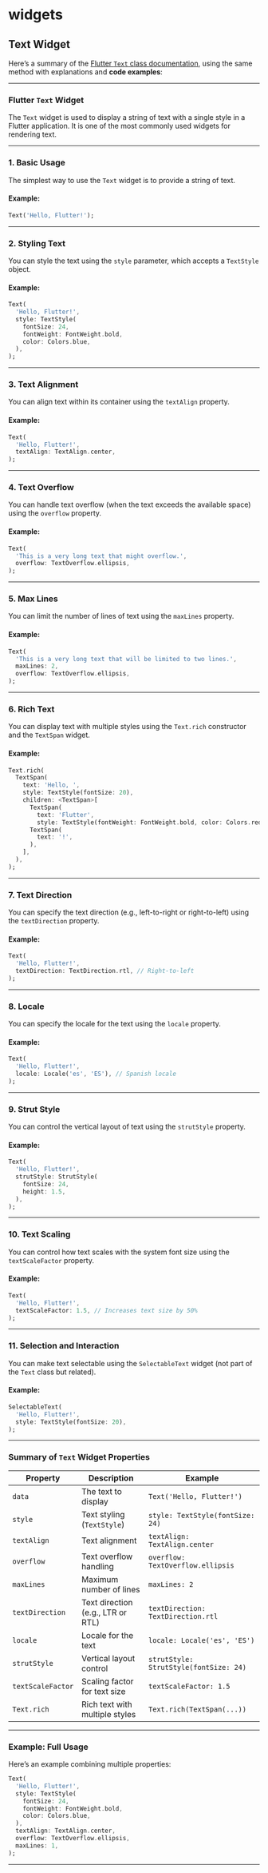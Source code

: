 # widgets

## Text Widget 

Here’s a summary of the [Flutter `Text` class documentation](https://api.flutter.dev/flutter/widgets/Text-class.html), using the same method with explanations and **code examples**:

---

### **Flutter `Text` Widget**
The `Text` widget is used to display a string of text with a single style in a Flutter application. It is one of the most commonly used widgets for rendering text.

---

### **1. Basic Usage**
The simplest way to use the `Text` widget is to provide a string of text.

#### Example:
```dart
Text('Hello, Flutter!');
```

---

### **2. Styling Text**
You can style the text using the `style` parameter, which accepts a `TextStyle` object.

#### Example:
```dart
Text(
  'Hello, Flutter!',
  style: TextStyle(
    fontSize: 24,
    fontWeight: FontWeight.bold,
    color: Colors.blue,
  ),
);
```

---

### **3. Text Alignment**
You can align text within its container using the `textAlign` property.

#### Example:
```dart
Text(
  'Hello, Flutter!',
  textAlign: TextAlign.center,
);
```

---

### **4. Text Overflow**
You can handle text overflow (when the text exceeds the available space) using the `overflow` property.

#### Example:
```dart
Text(
  'This is a very long text that might overflow.',
  overflow: TextOverflow.ellipsis,
);
```

---

### **5. Max Lines**
You can limit the number of lines of text using the `maxLines` property.

#### Example:
```dart
Text(
  'This is a very long text that will be limited to two lines.',
  maxLines: 2,
  overflow: TextOverflow.ellipsis,
);
```

---

### **6. Rich Text**
You can display text with multiple styles using the `Text.rich` constructor and the `TextSpan` widget.

#### Example:
```dart
Text.rich(
  TextSpan(
    text: 'Hello, ',
    style: TextStyle(fontSize: 20),
    children: <TextSpan>[
      TextSpan(
        text: 'Flutter',
        style: TextStyle(fontWeight: FontWeight.bold, color: Colors.red),
      TextSpan(
        text: '!',
      ),
    ],
  ),
);
```

---

### **7. Text Direction**
You can specify the text direction (e.g., left-to-right or right-to-left) using the `textDirection` property.

#### Example:
```dart
Text(
  'Hello, Flutter!',
  textDirection: TextDirection.rtl, // Right-to-left
);
```

---

### **8. Locale**
You can specify the locale for the text using the `locale` property.

#### Example:
```dart
Text(
  'Hello, Flutter!',
  locale: Locale('es', 'ES'), // Spanish locale
);
```

---

### **9. Strut Style**
You can control the vertical layout of text using the `strutStyle` property.

#### Example:
```dart
Text(
  'Hello, Flutter!',
  strutStyle: StrutStyle(
    fontSize: 24,
    height: 1.5,
  ),
);
```

---

### **10. Text Scaling**
You can control how text scales with the system font size using the `textScaleFactor` property.

#### Example:
```dart
Text(
  'Hello, Flutter!',
  textScaleFactor: 1.5, // Increases text size by 50%
);
```

---

### **11. Selection and Interaction**
You can make text selectable using the `SelectableText` widget (not part of the `Text` class but related).

#### Example:
```dart
SelectableText(
  'Hello, Flutter!',
  style: TextStyle(fontSize: 20),
);
```

---

### **Summary of `Text` Widget Properties**
| Property          | Description                              | Example                                   |
|-------------------|------------------------------------------|-------------------------------------------|
| `data`            | The text to display                      | `Text('Hello, Flutter!')`                |
| `style`           | Text styling (`TextStyle`)               | `style: TextStyle(fontSize: 24)`         |
| `textAlign`       | Text alignment                           | `textAlign: TextAlign.center`            |
| `overflow`        | Text overflow handling                   | `overflow: TextOverflow.ellipsis`        |
| `maxLines`        | Maximum number of lines                  | `maxLines: 2`                            |
| `textDirection`   | Text direction (e.g., LTR or RTL)        | `textDirection: TextDirection.rtl`       |
| `locale`          | Locale for the text                      | `locale: Locale('es', 'ES')`             |
| `strutStyle`      | Vertical layout control                  | `strutStyle: StrutStyle(fontSize: 24)`   |
| `textScaleFactor` | Scaling factor for text size             | `textScaleFactor: 1.5`                   |
| `Text.rich`       | Rich text with multiple styles           | `Text.rich(TextSpan(...))`               |

---

### **Example: Full Usage**
Here’s an example combining multiple properties:
```dart
Text(
  'Hello, Flutter!',
  style: TextStyle(
    fontSize: 24,
    fontWeight: FontWeight.bold,
    color: Colors.blue,
  ),
  textAlign: TextAlign.center,
  overflow: TextOverflow.ellipsis,
  maxLines: 1,
);
```

---


